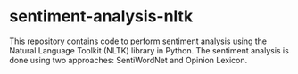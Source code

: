 # sentiment-analysis-nltk
This repository contains code to perform sentiment analysis using the Natural Language Toolkit (NLTK) library in Python. The sentiment analysis is done using two approaches: SentiWordNet and Opinion Lexicon.
